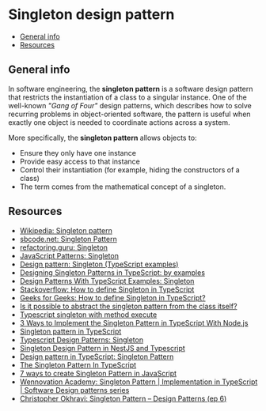 # Singleton design pattern

- [General info](#general-info)
- [Resources](#resources)

## General info

In software engineering, the **singleton pattern** is a software design pattern that restricts the instantiation of a class to a singular instance. One of the well-known _"Gang of Four"_ design patterns, which describes how to solve recurring problems in object-oriented software, the pattern is useful when exactly one object is needed to coordinate actions across a system.

More specifically, the **singleton pattern** allows objects to:

* Ensure they only have one instance
* Provide easy access to that instance
* Control their instantiation (for example, hiding the constructors of a class)
* The term comes from the mathematical concept of a singleton.

## Resources

* [Wikipedia: Singleton pattern](https://en.wikipedia.org/wiki/Singleton_pattern)
* [sbcode.net: Singleton Pattern](https://sbcode.net/typescript/singleton/)
* [refactoring.guru: Singleton](https://refactoring.guru/design-patterns/singleton)
* [JavaScript Patterns: Singleton](https://javascriptpatterns.vercel.app/patterns/design-patterns/singleton-pattern)
* [Design pattern: Singleton (TypeScript examples)](https://medium.com/front-end-world/design-pattern-singleton-typescript-examples-f775a07d6282)
* [Designing Singleton Patterns in TypeScript: by examples](https://medium.com/@alessandro.traversi/designing-singleton-patterns-in-typescript-by-examples-8732ab07040d)
* [Design Patterns With TypeScript Examples: Singleton](https://javascript.plainenglish.io/design-patterns-with-typescript-examples-singleton-8add6b26d4da)
* [Stackoverflow: How to define Singleton in TypeScript](https://stackoverflow.com/questions/30174078/how-to-define-singleton-in-typescript)
* [Geeks for Geeks: How to define Singleton in TypeScript?](https://www.geeksforgeeks.org/how-to-define-singleton-in-typescript/)
* [Is it possible to abstract the singleton pattern from the class itself?](https://stackoverflow.com/questions/74289589/is-it-possible-to-abstract-the-singleton-pattern-from-the-class-itself)
* [Typescript singleton with method execute](https://stackoverflow.com/questions/73571211/typescript-singleton-with-method-execute)
* [3 Ways to Implement the Singleton Pattern in TypeScript With Node.js](https://betterprogramming.pub/3-ways-to-implement-the-singleton-pattern-in-typescript-with-node-js-75129f391c9b)
* [Singleton pattern in TypeScript](https://dev.to/jmalvarez/singleton-pattern-in-typescript-2le7)
* [Typescript Design Patterns: Singleton](https://themythicalengineer.com/typescript-design-patterns-singleton.html)
* [Singleton Design Pattern in NestJS and Typescript](https://www.kscerbiakas.lt/singleton-nestjs-typescript/)
* [Design pattern in TypeScript: Singleton Pattern](https://wesleysmits.com/design-patterns-in-typescript-singleton-pattern/)
* [The Singleton Pattern In TypeScript](https://blog.bitsrc.io/the-singleton-pattern-in-typescript-b906303fda93)
* [7 ways to create Singleton Pattern in JavaScript](https://itnext.io/7-ways-to-create-singleton-in-javascript-db95a75fbb76)
* [Wennovation Academy: Singleton Pattern | Implementation in TypeScript | Software Design patterns series](https://www.youtube.com/watch?v=2dNNyDDpUbo)
* [Christopher Okhravi: Singleton Pattern – Design Patterns (ep 6)](https://www.youtube.com/watch?v=hUE_j6q0LTQ)